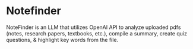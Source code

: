 # Notefinder
NoteFinder is an LLM that utilizes OpenAI API to analyze uploaded pdfs (notes, research papers, textbooks, etc.), compile a summary, create quiz questions, &amp; highlight key words from the file.
